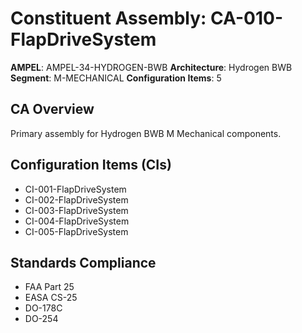 # Constituent Assembly: CA-010-FlapDriveSystem

**AMPEL**: AMPEL-34-HYDROGEN-BWB
**Architecture**: Hydrogen BWB
**Segment**: M-MECHANICAL
**Configuration Items**: 5

## CA Overview
Primary assembly for Hydrogen BWB M Mechanical components.

## Configuration Items (CIs)
- CI-001-FlapDriveSystem
- CI-002-FlapDriveSystem
- CI-003-FlapDriveSystem
- CI-004-FlapDriveSystem
- CI-005-FlapDriveSystem

## Standards Compliance
- FAA Part 25
- EASA CS-25
- DO-178C
- DO-254
